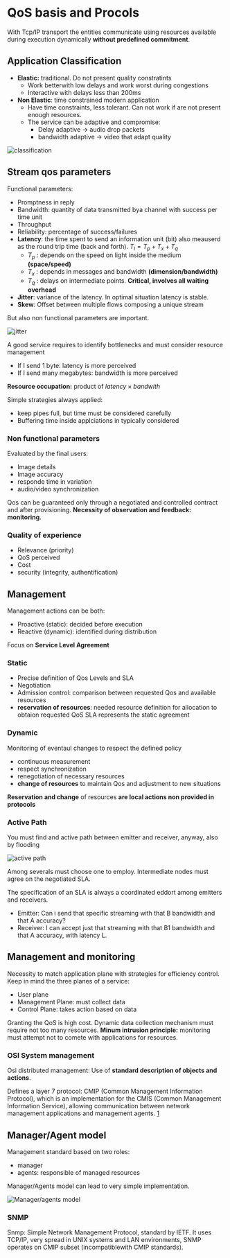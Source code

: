 # QoS basis and Procols

With Tcp/IP transport the entities communicate using resources available during execution dynamically **without predefined commitment**.

## Application Classification

- **Elastic:** traditional. Do not present quality constratints
  - Work betterwith low delays and work worst during congestions
  - Interactive with delays less than 200ms
- **Non Elastic**: time constrained modern application
  - Have time constraints, less tolerant. Can not work if are not present enough resources.
  - The service can be adaptive and compromise:
    - Delay adaptive -> audio drop packets
    - bandwidth adaptive -> video that adapt quality

![classification](./qos1.png)

## Stream qos parameters

Functional parameters:

- Promptness in reply
- Bandwidth: quantity of data transmitted bya channel with success per time unit
- Throughput
- Reliability: percentage of success/failures
- **Latency**: the time spent to send an information unit (bit) also meauserd as the round trip time (back and forth). $T_l = T_p + T_x + T_q$
  - $T_p$ : depends on the speed on light inside the medium **(space/speed)**
  - $T_x$ : depends in messages and bandwidth **(dimension/bandwidth)**
  - $T_q$ : delays on intermediate points. **Critical, involves all waiting overhead**
- **Jitter**: variance of the latency. In optimal situation latency is stable.
- **Skew**: Offset between multiple flows composing a unique stream

But also non functional parameters are important.

![jitter](./qos2.png)

A good service requires to identify bottlenecks and must consider resource management

- If I send 1 byte: latency is more perceived
- If I send many megabytes: bandwidth is more perceived

**Resource occupation:** product of $latency \times bandwith$

Simple strategies always applied:

- keep pipes full, but time must be considered carefully
- Buffering time inside applciations in typically considered

### Non functional parameters

Evaluated by the final users:

- Image details
- Image accuracy
- responde time in variation
- audio/video synchronization

Qos can be guaranteed only through a negotiated and controlled contract and after provisioning. **Necessity of observation and feedback: monitoring**.

### Quality of experience

- Relevance (priority)
- QoS perceived
- Cost
- security (integrity, authentification)

## Management

Management actions can be both:

- Proactive (static): decided before execution
- Reactive (dynamic): identified during distribution

Focus on **Service Level Agreement**

### Static

- Precise definition of Qos Levels and SLA
- Negotiation
- Admission control: comparison between requested Qos and available resources
- **reservation of resources**: needed resource definition for allocation to obtaion requested QoS
SLA represents the static agreement

### Dynamic

Monitoring of eventaul changes to respect the defined policy

- continuous measurement
- respect synchronization
- renegotiation of necessary resources
- **change of resources** to maintain Qos and adjustment to new situations

**Reservation and change** of resources **are local actions non provided in protocols**

### Active Path

You must find and active path between emitter and receiver, anyway, also by flooding

![active path](./qos3.png)

Among severals must choose one to employ. Intermediate nodes must agree on the negotiated SLA.

The specification of an SLA is always a coordinated eddort among emitters and receivers.

- Emitter: Can i send that specific streaming with that B bandwidth and that A accuracy?
- Receiver: I can accept just that streaming with that B1 bandwidth and that A accuracy, with latency L.

## Management and monitoring

Necessity to match application plane with strategies for efficiency control. Keep in mind the three planes of a service:

- User plane
- Management Plane: must collect data
- Control Plane: takes action based on data

Granting the QoS is high cost. Dynamic data collection mechanism must require not too many resources. **Minum intrusion principle:** monitoring must attempt not to comete with applications for resources.

### OSI System management

Osi distributed management: Use of **standard description of objects and actions**. 

Defines a layer 7 protocol: CMIP (Common Management Information Protocol), which is an implementation for the CMIS (Common Management Information Service), allowing communication between network management applications and management agents. [1](https://en.wikipedia.org/wiki/Common_Management_Information_Protocol)

## Manager/Agent model

Management standard based on two roles:

- manager
- agents: responsible of managed resources

Manager/Agents model can lead to very simple implementation.

![Manager/agents model](./qos4.png)

### SNMP

Snmp: Simple Network Management Protocol, standard by IETF. It uses TCP/IP, very spread in UNIX systems and LAN environments, SNMP operates on CMIP subset (incompatiblewith CMIP standards).